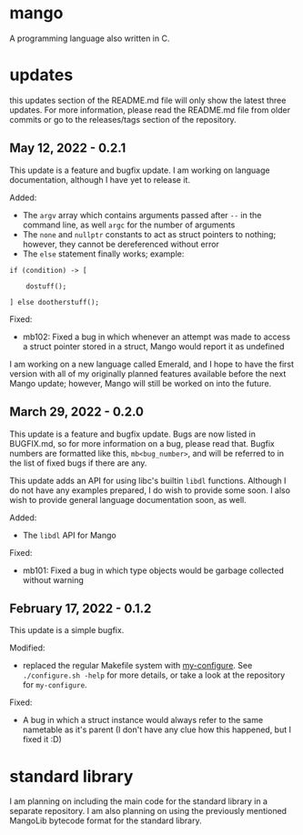 # mango
A programming language also written in C.

# updates
this updates section of the README.md file will only show the latest three updates. For more information, please read the README.md file from older commits or go to the releases/tags section of the repository.

## May 12, 2022 - 0.2.1
This update is a feature and bugfix update. I am working on language documentation, although I have yet to release it.

Added:
- The `argv` array which contains arguments passed after `--` in the command line, as well `argc` for the number of arguments
- The `none` and `nullptr` constants to act as struct pointers to nothing; however, they cannot be dereferenced without error
- The `else` statement finally works; example:

```
if (condition) -> [

	dostuff();
	
] else dootherstuff();
```

Fixed:
- mb102: Fixed a bug in which whenever an attempt was made to access a struct pointer stored in a struct, Mango would report it as undefined

I am working on a new language called Emerald, and I hope to have the first version with all of my originally planned features available before the next Mango update; however, Mango will still be worked on into the future.

## March 29, 2022 - 0.2.0
This update is a feature and bugfix update. Bugs are now listed in BUGFIX.md, so for more information on a bug, please read that. Bugfix numbers are formatted like this, `mb<bug_number>`, and will be referred to in the list of fixed bugs if there are any.

This update adds an API for using libc's builtin `libdl` functions. Although I do not have any examples prepared, I do wish to provide some soon. I also wish to provide general language documentation soon, as well.

Added:
- The `libdl` API for Mango

Fixed:
- mb101: Fixed a bug in which type objects would be garbage collected without warning

## February 17, 2022 - 0.1.2
This update is a simple bugfix.

Modified:
- replaced the regular Makefile system with [my-configure](https://github.com/Pixelthegreat/my-configure). See `./configure.sh -help` for more details, or take a look at the repository for `my-configure`.

Fixed:
- A bug in which a struct instance would always refer to the same nametable as it's parent (I don't have any clue how this happened, but I fixed it :D)

# standard library

I am planning on including the main code for the standard library in a separate repository. I am also planning on using the previously mentioned MangoLib bytecode format for the standard library.
